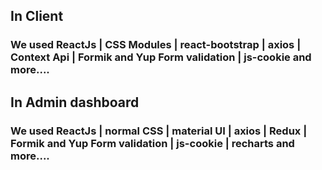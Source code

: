 ## In Client 

### We used ReactJs | CSS Modules | react-bootstrap | axios | Context Api | Formik and Yup Form validation | js-cookie and more....

## In Admin dashboard 

### We used ReactJs | normal CSS | material UI | axios | Redux | Formik and Yup Form validation | js-cookie | recharts and more....
